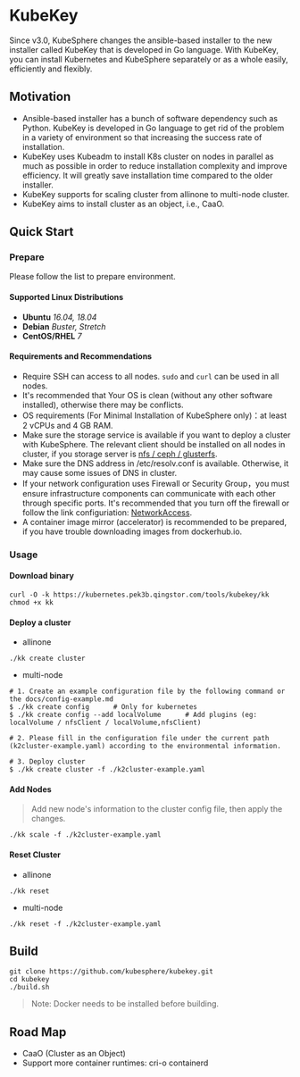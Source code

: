 # KubeKey

Since v3.0, KubeSphere changes the ansible-based installer to the new installer called KubeKey that is developed in Go language. With KubeKey, you can install Kubernetes and KubeSphere separately or as a whole easily, efficiently and flexibly.

## Motivation

* Ansible-based installer has a bunch of software dependency such as Python. KubeKey is developed in Go language to get rid of the problem in a variety of environment so that increasing the success rate of installation.
* KubeKey uses Kubeadm to install K8s cluster on nodes in parallel as much as possible in order to reduce installation complexity and improve efficiency. It will greatly save installation time compared to the older installer.
* KubeKey supports for scaling cluster from allinone to multi-node cluster.
* KubeKey aims to install cluster as an object, i.e., CaaO.

## Quick Start

### Prepare

Please follow the list to prepare environment.

#### Supported Linux Distributions

* **Ubuntu**  *16.04, 18.04*
* **Debian**  *Buster, Stretch*
* **CentOS/RHEL**  *7*

#### Requirements and Recommendations

* Require SSH can access to all nodes. `sudo` and `curl` can be used in all nodes.
* It's recommended that Your OS is clean (without any other software installed), otherwise there may be conflicts.
* OS requirements (For Minimal Installation of KubeSphere only)：at least 2 vCPUs and 4 GB RAM.
* Make sure the storage service is available if you want to deploy a cluster with KubeSphere.
  The relevant client should be installed on all nodes in cluster, if you storage server is [nfs / ceph / glusterfs](./docs/storage-client.md).
* Make sure the DNS address in /etc/resolv.conf is available. Otherwise, it may cause some issues of DNS in cluster.
* If your network configuration uses Firewall or Security Group，you must ensure infrastructure components can communicate with each other through specific ports. It's recommended that you turn off the firewall or follow the link configuriation: [NetworkAccess](./docs/network-access.md).
* A container image mirror (accelerator) is recommended to be prepared, if you have trouble downloading images from dockerhub.io.

### Usage

#### Download binary

```shell script
curl -O -k https://kubernetes.pek3b.qingstor.com/tools/kubekey/kk
chmod +x kk
```

#### Deploy a cluster

* allinone

```shell script
./kk create cluster
```

* multi-node

```shell script
# 1. Create an example configuration file by the following command or the docs/config-example.md
$ ./kk create config      # Only for kubernetes
$ ./kk create config --add localVolume      # Add plugins (eg: localVolume / nfsClient / localVolume,nfsClient)

# 2. Please fill in the configuration file under the current path (k2cluster-example.yaml) according to the environmental information.

# 3. Deploy cluster
$ ./kk create cluster -f ./k2cluster-example.yaml
```

#### Add Nodes

> Add new node's information to the cluster config file, then apply the changes.

```shell script
./kk scale -f ./k2cluster-example.yaml
```

#### Reset Cluster

* allinone

```shell script
./kk reset
```

* multi-node

```shell script
./kk reset -f ./k2cluster-example.yaml
```

## Build

```shell script
git clone https://github.com/kubesphere/kubekey.git
cd kubekey
./build.sh
```

> Note: Docker needs to be installed before building.

## Road Map

* CaaO (Cluster as an Object)
* Support more container runtimes: cri-o containerd
